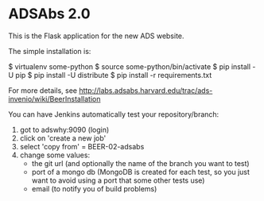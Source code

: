 ADSAbs 2.0
=======

This is the Flask application for the new ADS website.

The simple installation is:

   $ virtualenv some-python
   $ source some-python/bin/activate
   $ pip install -U pip
   $ pip install -U distribute
   $ pip install -r requirements.txt


For more details, see http://labs.adsabs.harvard.edu/trac/ads-invenio/wiki/BeerInstallation


You can have Jenkins automatically test your repository/branch:

   1. got to adswhy:9090 (login)
   2. click on 'create a new job'
   3. select 'copy from' = BEER-02-adsabs
   4. change some values:
      - the git url (and optionally the name of the branch you want to test)
      - port of a mongo db (MongoDB is created for each test, so you just want to avoid using a port that some other tests use)
      - email (to notify you of build problems)
   
